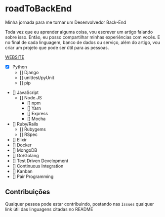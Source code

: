 # roadToBackEnd
Minha jornada para me tornar um Desenvolvedor Back-End

Toda vez que eu aprender alguma coisa, vou escrever um artigo falando sobre isso. Então, eu posso compartilhar minhas experiências com vocês.
E no final de cada linguagem, banco de dados ou serviço, além do artigo, vou criar um projeto que pode ser útil para as pessoas.

[WEBSITE](https://gka19.github.io)

* [x] Python
	* [] Django
	* [] unittest/pyUnit
	* [] pip
* [] JavaScript
	* [] Node.JS
		* [] npm
		* [] Yarn
		* [] Express
		* [] Mocha
* [] Ruby/Rails
	* [] Rubygems
	* [] RSpec
* [] Elixir
* [] Docker
* [] MongoDB
* [] Go/Golang
* [] Test Driven Development
* [] Continuous Integration
* [] Kanban
* [] Pair Programming

## Contribuições
Qualquer pessoa pode estar contribuindo, postando nas `Issues` qualquer link útil das linguagens citadas no README